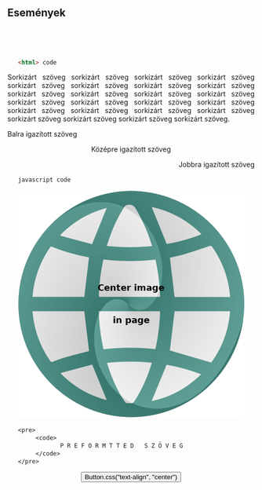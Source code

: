 ## Események



<p style="text-align:justify"></p>


```html


```

<p style="text-align:justify"></p>


```js
 
 
 ```

<p style="text-align:justify"></p>



```html
   <html> code 
 ```

<p style="text-align:justify">Sorkizárt szöveg sorkizárt szöveg sorkizárt szöveg sorkizárt szöveg sorkizárt szöveg sorkizárt szöveg sorkizárt szöveg sorkizárt szöveg sorkizárt szöveg sorkizárt szöveg sorkizárt szöveg sorkizárt szöveg sorkizárt szöveg sorkizárt szöveg sorkizárt szöveg sorkizárt szöveg sorkizárt szöveg sorkizárt szöveg sorkizárt szöveg sorkizárt szöveg sorkizárt szöveg sorkizárt szöveg sorkizárt szöveg sorkizárt szöveg.</p>

<p style="text-align:left">Balra igazított szöveg</p>  
<p style="text-align:center">Középre igazított szöveg</p>  
<p style="text-align:right">Jobbra igazított szöveg</p>  

```js
   javascript code 
 ```

<div style="text-align:center"><img src="centerImageInPage.png" /></div>

```
   <pre>
        <code>
               P R E F O R M T T E D   S Z Ö V E G
        </code>
   </pre>
 ```

<div style="width: 100%; text-align: center;">
<button onclick="window.location.href = 'bevezetes01demo.html';">
 Button.css("text-align", "center")
</button>
</div>  


